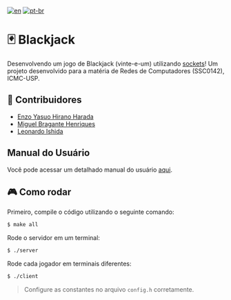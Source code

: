 [![en](https://img.shields.io/badge/lang-en-red.svg)](https://github.com/MiguelHenri/Tic-Tac-Toe/blob/feat/blackjack/README.md)
[![pt-br](https://img.shields.io/badge/lang-pt--br-green.svg)](https://github.com/MiguelHenri/Tic-Tac-Toe/blob/feat/blackjack/README.pt-br.md)
# 🃏 Blackjack

Desenvolvendo um jogo de Blackjack (vinte-e-um) utilizando [sockets](https://en.wikipedia.org/wiki/Network_socket)! Um projeto desenvolvido para a matéria de Redes de Computadores 
  (SSC0142), ICMC-USP.

## 🤝 Contribuidores

- [Enzo Yasuo Hirano Harada](https://github.com/Ensuo)
- [Miguel Bragante Henriques](https://github.com/MiguelHenri)
- [Leonardo Ishida](https://github.com/LeonardoIshida)

## Manual do Usuário

Você pode acessar um detalhado manual do usuário [aqui](https://docs.google.com/document/d/1Bcog3MytZmwKFbEZSdTOFddpklbQHotmh_SQs0gWAjg/edit?usp=sharing).

## 🎮 Como rodar

Primeiro, compile o código utilizando o seguinte comando:
```bash
$ make all
```

Rode o servidor em um terminal:
```bash
$ ./server
```

Rode cada jogador em terminais diferentes:
```bash
$ ./client
```
> Configure as constantes no arquivo `config.h` corretamente.
